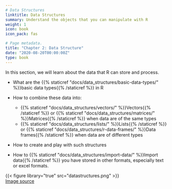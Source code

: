 ```yaml
---
# Data Structures
linktitle: Data Structures
summary: Understand the objects that you can manipulate with R
weight: 1
icon: book
icon_pack: fas

# Page metadata.
title: "Chapter 2: Data Structure"
date: "2020-08-20T00:00:00Z"
type: book  
---
```


In this section, we will learn about the data that R can store and process. 

* What are the {{% staticref "docs/data_structures/basic-data-types/" %}}basic data types{{% /staticref %}} in R

* How to combine these data into: 
  + {{% staticref "docs/data_structures/vectors/" %}}Vectors{{% /staticref %}} or {{% staticref "docs/data_structures/matrices/" %}}Matrices{{% /staticref %}} when data are of the same types
  + {{% staticref "docs/data_structures/lists/" %}}Lists{{% /staticref %}} or {{% staticref "docs/data_structures/r-data-frames/" %}}Data frames{{% /staticref %}} when data are of different types

* How to create and play with such structures  

* How to {{% staticref "docs/data_structures/import-data/" %}}Import data{{% /staticref %}}  you have stored in other formats, especially text or excel formats. 
  
{{< figure library="true" src="datastructures.png" >}}  
<a href="https://hackernoon.com/50-data-structure-and-algorithms-interview-questions-for-programmers-b4b1ac61f5b0" target="_blank">Image source</a>

